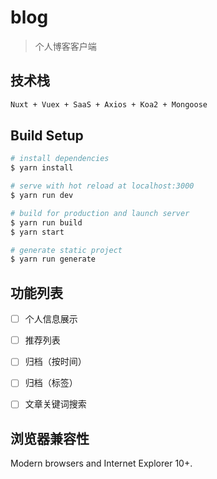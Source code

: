 # blog

> 个人博客客户端

## 技术栈

``` bash
Nuxt + Vuex + SaaS + Axios + Koa2 + Mongoose
```

## Build Setup

``` bash
# install dependencies
$ yarn install

# serve with hot reload at localhost:3000
$ yarn run dev

# build for production and launch server
$ yarn run build
$ yarn start

# generate static project
$ yarn run generate
```

## 功能列表

- [ ] 个人信息展示

- [ ] 推荐列表

- [ ] 归档（按时间）

- [ ] 归档（标签）

- [ ] 文章关键词搜索

## 浏览器兼容性

Modern browsers and Internet Explorer 10+.